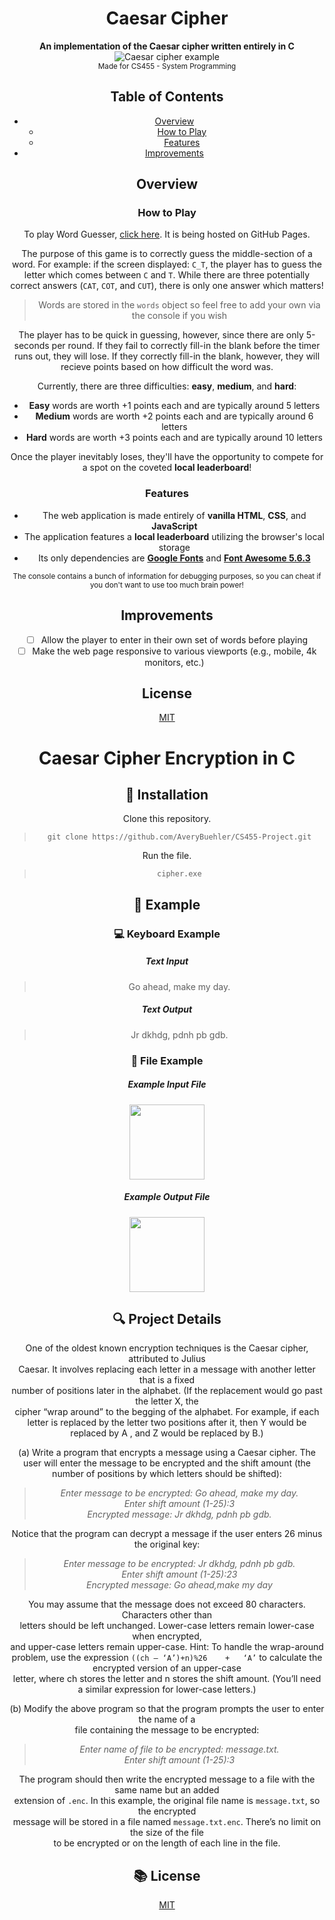 <div align="center">
  <h1>Caesar Cipher</h1>
</div>
<div align="center">
  <strong>An implementation of the Caesar cipher written entirely in C</strong>
</div>  

<div align="center">
  <img src="https://cdncontribute.geeksforgeeks.org/wp-content/uploads/ceaserCipher.png" alt="Caesar cipher example")
</div>
<div align="center">  
  <sub>Made for CS455 - System Programming</sub>
</div>

## Table of Contents
- [Overview](#overview)
  - [How to Play](#how-to-play)
  - [Features](#features)
- [Improvements](#improvements)

## Overview
  ### How to Play
  To play Word Guesser, [click here](https://averybuehler.github.io/CS275-Final-Project/). It is being hosted on GitHub Pages.
  
  The purpose of this game is to correctly guess the middle-section of a word. For example: if the screen displayed: `C_T`, the player    has to guess the letter which comes between `C` and `T`. While there are three potentially correct answers (`CAT`, `COT`, and `CUT`), there is only one answer which matters!
  
  > Words are stored in the `words` object so feel free to add your own via the console if you wish 
  
  The player has to be quick in guessing, however, since there are only 5-seconds per round. If they fail to correctly fill-in the blank before the timer runs out, they will lose. If they correctly fill-in the blank, however, they will recieve points based on how difficult the word was.
  
Currently, there are three difficulties: **easy**, **medium**, and **hard**:
- **Easy** words are worth +1 points each and are typically around 5 letters
- **Medium** words are worth +2 points each and are typically around 6 letters
- **Hard** words are worth +3 points each and are typically around 10 letters


Once the player inevitably loses, they'll have the opportunity to compete for a spot on the coveted **local leaderboard**! 

### Features
- The web application is made entirely of **vanilla HTML**, **CSS**, and **JavaScript**
- The application features a  **local leaderboard** utilizing the browser's local storage
- Its only dependencies are **[Google Fonts](https://fonts.google.com/)** and **[Font Awesome 5.6.3](https://fontawesome.com/)**

<sub>The console contains a bunch of information for debugging purposes, so you can cheat if you don't want to use too much brain power! </sub>

## Improvements
- [ ] Allow the player to enter in their own set of words before playing
- [ ] Make the web page responsive to various viewports (e.g., mobile, 4k monitors, etc.)

## License
[MIT](https://tldrlegal.com/license/mit-license)


# Caesar Cipher Encryption in C

## :rocket: Installation
Clone this repository.

>```git clone https://github.com/AveryBuehler/CS455-Project.git```

Run the file.

>```cipher.exe```

## :running: Example
### :computer: Keyboard Example
##### Text Input
  >Go	ahead,	make	my	day.   
  
##### Text Output
>Jr	dkhdg,	pdnh	pb	gdb.

### :file_folder: File Example
##### Example Input File
<img src="https://i.imgur.com/HHE57Jm.jpg" height="120">

##### Example Output File
<img src="https://i.imgur.com/9aF6M97.jpg" height="120">

## :mag: Project Details
One	of	the oldest known encryption techniques is	the Caesar cipher, attributed	to Julius	
Caesar.	 It	involves replacing	 each	 letter	 in	 a	 message	 with	 another letter	that is	a	fixed	
number	of positions	later	in	the	alphabet.	(If	the	replacement	would	go	past	the	letter X, the	
cipher	“wrap	around”	to	the	begging	of	the	alphabet.	For	example,	if	each	letter	is replaced	
by	the	letter two	positions	after	it,	then Y	would	be replaced by A	, and	Z	would	be replaced	
by	B.)	    
    
  (a)	Write	a	program	that	encrypts	a	message	using	a	Caesar	cipher.	The	user	will	enter	the	
message	 to	be	encrypted	and	 the	 shift	amount	 (the	number	 of	positions	by	which	letters	
should	be	shifted):  
  >*Enter	message	to	be	encrypted:	Go	ahead,	make	my	day.  
>Enter	shift	amount	(1-25):3  
>Encrypted	message:	Jr	dkhdg,	pdnh	pb	gdb.*  
  
  Notice that the program can decrypt a	message	if the user	enters 26 minus	the	original key:  
  >*Enter	message	to	be	encrypted:	Jr	dkhdg,	pdnh	pb	gdb.  
>Enter	shift	amount	(1-25):23  
>Encrypted	message:	Go	ahead,make	my	day*   
  
  You	may	assume	that	the	message	does	not	exceed	80	characters.	Characters	other	than	
letters	should	be	left	unchanged.	Lower-case	letters	remain	lower-case	when	encrypted,	
and	upper-case	letters	remain	upper-case.	Hint:	To	handle	the	wrap-around	problem,	use	
the	expression	```((ch	– ‘A’)+n)%26	+	‘A’```	to	calculate	the	encrypted	version	of	an	upper-case	
letter,	where	ch	stores	the	letter	and	n	stores	the	shift	amount.	(You’ll	need	a	similar	
expression	for	lower-case	letters.)  
  
  
  (b)	Modify the above	program	so	that	the	program	prompts	the	user	to	enter	the	name	of	a	
file	containing	the	message	to	be	encrypted:  
>*Enter	name	of	file	to	be	encrypted:	message.txt.  
>Enter	shift	amount	(1-25):3*  
   
   The	program	should then	write	the	encrypted	message	to	a	file	with	the	same	name	but	an	added	
extension	of	```.enc```.	In	this	example,	the	original	file	name	is	```message.txt```,	so	the	encrypted	
message	will	be	stored	in	a	file	named	```message.txt.enc```.	There’s	no	limit	on	the	size	of	the	file	
to	be	encrypted	or	on	the	length	of	each	line	in	the	file.

## :books: License
[MIT](https://choosealicense.com/licenses/mit/)
    


